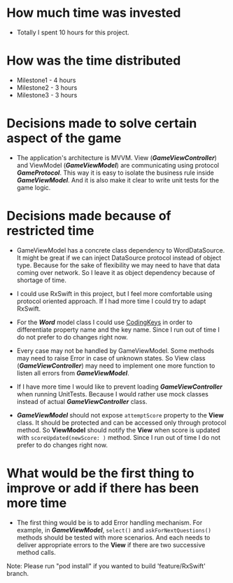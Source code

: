 #  How much time was invested

* Totally I spent 10 hours for this project.

#  How was the time distributed

* Milestone1 - 4 hours
* Milestone2 - 3 hours
* Milestone3 - 3 hours

#  Decisions made to solve certain aspect of the game

* The application's architecture is MVVM. View (***GameViewController***) and ViewModel (***GameViewModel***) are communicating using protocol ***GameProtocol***. This way it is easy to isolate the business rule inside ***GameViewModel***. And it is also make it clear to write unit tests for the game logic.


#  Decisions made because of restricted time

* GameViewModel has a concrete class dependency to WordDataSource. It might be great if we can inject DataSource protocol instead of object type. Because for the sake of flexibility
we may need to have that data coming over network. So I leave it as object dependency because of shortage of time.

* I could use RxSwift in this project, but I feel more comfortable using protocol oriented approach. If I had more time I could try to adapt RxSwift.

* For the ***Word*** model class I could use [CodingKeys](https://developer.apple.com/documentation/foundation/archives_and_serialization/encoding_and_decoding_custom_types) in order to differentiate property name and the key name. Since I run out of time I do not prefer to do changes right now.  

* Every case may not be handled by GameViewModel. Some methods may need to raise Error in case of unknown states. So View class (***GameViewController***) may need to implement one more function to listen all errors from ***GameViewModel***.

* If I have more time I would like to prevent loading ***GameViewController*** when running UnitTests. Because I would rather use mock classes instead of actual ***GameViewController*** class.

* ***GameViewModel*** should not expose ```attemptScore``` property to the **View** class. It should be protected and can be accessed only through protocol method. So **ViewModel** should notify the **View** when score is updated with ```scoreUpdated(newScore: )``` method. Since I run out of time I do not prefer to do changes right now.    

#  What would be the first thing to improve or add if there has been more time

* The first thing would be is to add Error handling mechanism. For example, in ***GameViewModel***,  ```select()``` and ```askForNextQuestions()``` methods should be tested with more scenarios. And each needs to deliver appropriate errors to the **View** if there are two successive method calls.  


Note: Please run "pod install" if you wanted to build 'feature/RxSwift' branch.
